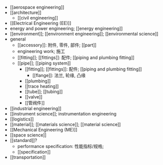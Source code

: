 - [[aerospace engineering]]
- [[architecture]]
    - [[civil engineering]]
- [[Electrical Engineering (EE)]]
- energy and power engineering; [[energy engineering]]
- [[environment]]; [[environment engineering]]; [[environmental science]]
- general
    - [[accessory]]: 附件, 零件, 部件; [[part]]
    - engineering work; 施工
    - [[fitting]]; [[fittings]]: 配件; [[piping and plumbing fitting]]
    - [[pipe]]; [[piping system]]
        - [[fitting]]; [[fittings]]: 配件; [[piping and plumbing fitting]]
            - [[flange]]: 法兰, 轮缘, 凸缘
        - [[plumbing]]
        - [[trace heating]]
        - [[tube]]; [[tubing]]
        - [[valve]]
        - [[管阀件]]
- [[industrial engineering]] 
- [[instrument science]]; instrumentation engineering
- [[logistics]]
- [[material]]; [[materials science]]; [[material science]]
- [[Mechanical Engineering (ME)]]
- [[space science]]
- [[standard]]?
    - performance specification: 性能指标/规格;
    - [[specification]]
- [[transportation]]
